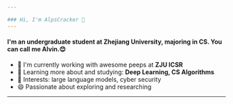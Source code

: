 ```yaml
---

### Hi, I'm AlpsCracker 👋
---
```


#### I'm an undergraduate student at Zhejiang University, majoring in CS. You can call me Alvin.😊

- 🏢 I'm currently working with awesome peeps at **ZJU ICSR**
- 🌱 Learning more about and studying: **Deep Learning, CS Algorithms**
- 💜 Interests: large language models, cyber security 
- 😄 Passionate about exploring and researching

---
